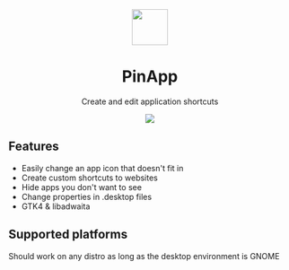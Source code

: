 <div align="center">
  <img src="https://raw.githubusercontent.com/fabrialberio/PinApp/master/data/icons/hicolor/scalable/apps/io.github.fabrialberio.pinapp.svg" width="64">
  <h1 align="center">PinApp</h1>
  <p align="center">Create and edit application shortcuts</p>
</div>

<div align="center">
  <img src="https://raw.githubusercontent.com/fabrialberio/PinApp/master/data/appstream/3.png">
</div>

## Features
- Easily change an app icon that doesn't fit in
- Create custom shortcuts to websites
- Hide apps you don't want to see
- Change properties in .desktop files
- GTK4 & libadwaita

## Supported platforms
Should work on any distro as long as the desktop environment is GNOME